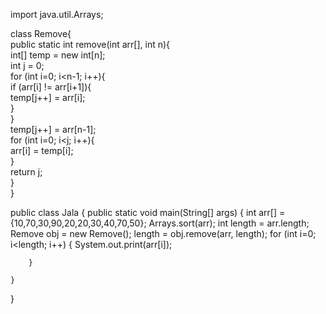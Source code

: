 import java.util.Arrays;

class Remove{  
public static int remove(int arr[], int n){  
        int[] temp = new int[n];  
        int j = 0;  
        for (int i=0; i<n-1; i++){  
            if (arr[i] != arr[i+1]){  
                temp[j++] = arr[i];  
            }  
         }  
        temp[j++] = arr[n-1];     
        for (int i=0; i<j; i++){  
            arr[i] = temp[i];  
        }  
        return j;  
    }  
}

public class Jala {
public static void main(String[] args) 
	{
	int arr[] = {10,70,30,90,20,20,30,40,70,50};
    	Arrays.sort(arr);
    	int length = arr.length;  
    	Remove obj = new Remove();
    	length = obj.remove(arr, length);
    	for (int i=0; i<length; i++)
    	{ 
    		System.out.print(arr[i]);

    	}
	
    }
}
